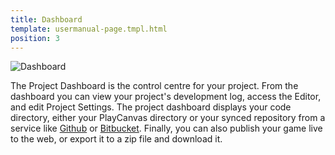 ```yaml
---
title: Dashboard
template: usermanual-page.tmpl.html
position: 3
---
```


![Dashboard][1]

The Project Dashboard is the control centre for your project. From the dashboard you can view your project's development log, access the Editor, and edit Project Settings. The project dashboard displays your code directory, either your PlayCanvas directory or your synced repository from a service like [Github][2] or [Bitbucket][3]. Finally, you can also publish your game live to the web, or export it to a zip file and download it.

[1]: /images/platform/dashboard2.jpg
[2]: https://github.com
[3]: https://bitbucket.org/

